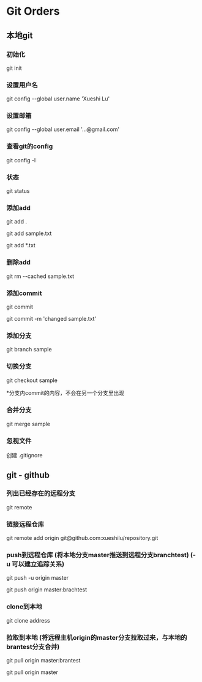 # Git Orders

## 本地git

### 初始化
git init

### 设置用户名
git config --global user.<span>name</span> 'Xueshi Lu'

### 设置邮箱
git config --global user.email '...@<span>gmail</span>.com'

### 查看git的config
git config -l

### 状态
git status

### 添加add
git add .

git add sample.txt

git add *.txt

### 删除add
git rm --cached sample.txt

### 添加commit
git commit

git commit -m 'changed sample.txt'

### 添加分支
git branch sample

### 切换分支
git checkout sample

*分支内commit的内容，不会在另一个分支里出现

### 合并分支
git merge sample

### 忽视文件
创建 .gitignore

## git - github

### 列出已经存在的远程分支
git remote

### 链接远程仓库
git remote add origin git@<span>github</span>.com:xueshilu/repository.git

### push到远程仓库 (将本地分支master推送到远程分支branchtest) (-u 可以建立追踪关系)
git push -u origin master

git push origin master:brachtest

### clone到本地
git clone address

### 拉取到本地 (将远程主机origin的master分支拉取过来，与本地的brantest分支合并)
git pull origin master:brantest

git pull origin master
